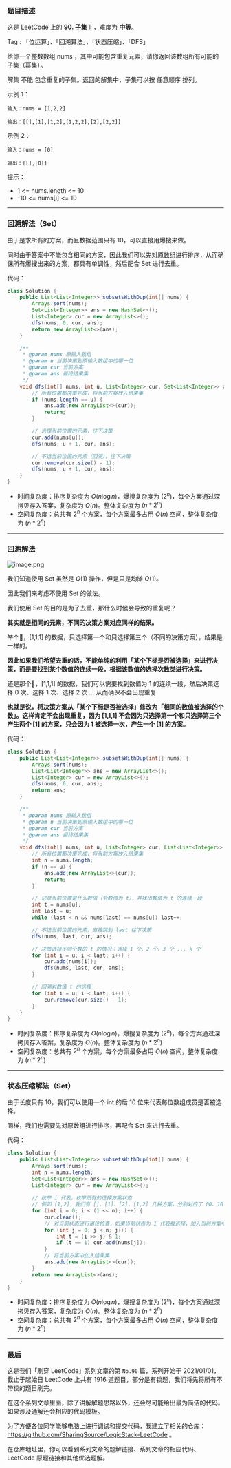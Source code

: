 ### 题目描述

这是 LeetCode 上的 **[90. 子集 II](https://leetcode-cn.com/problems/subsets-ii/solution/gong-shui-san-xie-yi-ti-shuang-jie-hui-s-g77q/)** ，难度为 **中等**。

Tag : 「位运算」、「回溯算法」、「状态压缩」、「DFS」



给你一个整数数组 nums ，其中可能包含重复元素，请你返回该数组所有可能的子集（幂集）。

解集 不能 包含重复的子集。返回的解集中，子集可以按 任意顺序 排列。



示例 1：
```
输入：nums = [1,2,2]

输出：[[],[1],[1,2],[1,2,2],[2],[2,2]]
```
示例 2：
```
输入：nums = [0]

输出：[[],[0]]
```

提示：
* 1 <= nums.length <= 10
* -10 <= nums[i] <= 10

---

### 回溯解法（Set）

由于是求所有的方案，而且数据范围只有 10，可以直接用爆搜来做。

同时由于答案中不能包含相同的方案，因此我们可以先对原数组进行排序，从而确保所有爆搜出来的方案，都具有单调性，然后配合 Set 进行去重。

代码：

```java []
class Solution {
    public List<List<Integer>> subsetsWithDup(int[] nums) {
        Arrays.sort(nums);
        Set<List<Integer>> ans = new HashSet<>();
        List<Integer> cur = new ArrayList<>();
        dfs(nums, 0, cur, ans);
        return new ArrayList<>(ans);
    }

    /**
     * @param nums 原输入数组
     * @param u 当前决策到原输入数组中的哪一位
     * @param cur 当前方案
     * @param ans 最终结果集
     */
    void dfs(int[] nums, int u, List<Integer> cur, Set<List<Integer>> ans) {
        // 所有位置都决策完成，将当前方案放入结果集
        if (nums.length == u) {
            ans.add(new ArrayList<>(cur));
            return;
        }

        // 选择当前位置的元素，往下决策
        cur.add(nums[u]);
        dfs(nums, u + 1, cur, ans);

        // 不选当前位置的元素（回溯），往下决策
        cur.remove(cur.size() - 1);
        dfs(nums, u + 1, cur, ans);
    }
}
```
* 时间复杂度：排序复杂度为 $O(n\log{n})$，爆搜复杂度为 $(2^n)$，每个方案通过深拷贝存入答案，复杂度为 $O(n)$。整体复杂度为 $(n * 2^n)$
* 空间复杂度：总共有 $2^n$ 个方案，每个方案最多占用 $O(n)$ 空间，整体复杂度为 $(n * 2^n)$

***

### 回溯解法

![image.png](https://pic.leetcode-cn.com/1617157137-frVFuK-image.png)

我们知道使用 Set 虽然是 $O(1)$ 操作，但是只是均摊 $O(1)$。

因此我们来考虑不使用 Set 的做法。

我们使用 Set 的目的是为了去重，那什么时候会导致的重复呢？

**其实就是相同的元素，不同的决策方案对应同样的结果。**

举个🌰，[1,1,1] 的数据，只选择第一个和只选择第三个（不同的决策方案），结果是一样的。

**因此如果我们希望去重的话，不能单纯的利用「某个下标是否被选择」来进行决策，而是要找到某个数值的连续一段，根据该数值的选择次数类进行决策。**

还是那个🌰，[1,1,1] 的数据，我们可以需要找到数值为 1 的连续一段，然后决策选择 0 次、选择 1 次、选择 2 次 ... 从而确保不会出现重复

**也就是说，将决策方案从「某个下标是否被选择」修改为「相同的数值被选择的个数」。这样肯定不会出现重复，因为 [1,1,1] 不会因为只选择第一个和只选择第三个产生两个 [1] 的方案，只会因为 1 被选择一次，产生一个 [1] 的方案。**

代码：

```java
class Solution {
    public List<List<Integer>> subsetsWithDup(int[] nums) {
        Arrays.sort(nums);
        List<List<Integer>> ans = new ArrayList<>();
        List<Integer> cur = new ArrayList<>();
        dfs(nums, 0, cur, ans);
        return ans;
    }

    /**
     * @param nums 原输入数组
     * @param u 当前决策到原输入数组中的哪一位
     * @param cur 当前方案
     * @param ans 最终结果集
     */
    void dfs(int[] nums, int u, List<Integer> cur, List<List<Integer>> ans) {
        // 所有位置都决策完成，将当前方案放入结果集
        int n = nums.length;
        if (n == u) {
            ans.add(new ArrayList<>(cur));
            return;
        }

        // 记录当前位置是什么数值（令数值为 t），并找出数值为 t 的连续一段
        int t = nums[u];
        int last = u;
        while (last < n && nums[last] == nums[u]) last++;

        // 不选当前位置的元素，直接跳到 last 往下决策
        dfs(nums, last, cur, ans);

        // 决策选择不同个数的 t 的情况：选择 1 个、2 个、3 个 ... k 个
        for (int i = u; i < last; i++) {
            cur.add(nums[i]);
            dfs(nums, last, cur, ans);
        }

        // 回溯对数值 t 的选择
        for (int i = u; i < last; i++) {
            cur.remove(cur.size() - 1);
        }
    }
}
```
* 时间复杂度：排序复杂度为 $O(n\log{n})$，爆搜复杂度为 $(2^n)$，每个方案通过深拷贝存入答案，复杂度为 $O(n)$。整体复杂度为 $(n * 2^n)$
* 空间复杂度：总共有 $2^n$ 个方案，每个方案最多占用 $O(n)$ 空间，整体复杂度为 $(n * 2^n)$

***

### 状态压缩解法（Set）

由于长度只有 10，我们可以使用一个 int 的后 10 位来代表每位数组成员是否被选择。

同样，我们也需要先对原数组进行排序，再配合 Set 来进行去重。

代码：

```java []
class Solution {
    public List<List<Integer>> subsetsWithDup(int[] nums) {
        Arrays.sort(nums);
        int n = nums.length;
        Set<List<Integer>> ans = new HashSet<>();
        List<Integer> cur = new ArrayList<>();
        
        // 枚举 i 代表，枚举所有的选择方案状态
        // 例如 [1,2]，我们有 []、[1]、[2]、[1,2] 几种方案，分别对应了 00、10、01、11 几种状态
        for (int i = 0; i < (1 << n); i++) {
            cur.clear();
            // 对当前状态进行诸位检查，如果当前状态为 1 代表被选择，加入当前方案中
            for (int j = 0; j < n; j++) {
                int t = (i >> j) & 1;
                if (t == 1) cur.add(nums[j]);
            }
            // 将当前方案中加入结果集
            ans.add(new ArrayList<>(cur));
        }
        return new ArrayList<>(ans);
    }
}
```
* 时间复杂度：排序复杂度为 $O(n\log{n})$，爆搜复杂度为 $(2^n)$，每个方案通过深拷贝存入答案，复杂度为 $O(n)$。整体复杂度为 $(n * 2^n)$
* 空间复杂度：总共有 $2^n$ 个方案，每个方案最多占用 $O(n)$ 空间，整体复杂度为 $(n * 2^n)$

---

### 最后

这是我们「刷穿 LeetCode」系列文章的第 `No.90` 篇，系列开始于 2021/01/01，截止于起始日 LeetCode 上共有 1916 道题目，部分是有锁题，我们将先将所有不带锁的题目刷完。

在这个系列文章里面，除了讲解解题思路以外，还会尽可能给出最为简洁的代码。如果涉及通解还会相应的代码模板。

为了方便各位同学能够电脑上进行调试和提交代码，我建立了相关的仓库：https://github.com/SharingSource/LogicStack-LeetCode 。

在仓库地址里，你可以看到系列文章的题解链接、系列文章的相应代码、LeetCode 原题链接和其他优选题解。

